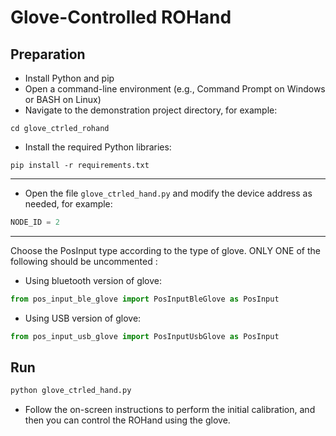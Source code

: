 # Glove-Controlled ROHand

## Preparation

* Install Python and pip
* Open a command-line environment (e.g., Command Prompt on Windows or BASH on Linux)
* Navigate to the demonstration project directory, for example:

```SHELL
cd glove_ctrled_rohand
```

* Install the required Python libraries:

```SHELL
pip install -r requirements.txt
```

---

* Open the file `glove_ctrled_hand.py` and modify the device address as needed, for example:

```python
NODE_ID = 2
```

---

Choose the PosInput type according to the type of glove. ONLY ONE of the following should be uncommented :

* Using bluetooth version of glove:

```python
from pos_input_ble_glove import PosInputBleGlove as PosInput
```

* Using USB version of glove:

```python
from pos_input_usb_glove import PosInputUsbGlove as PosInput
```

## Run

```python
python glove_ctrled_hand.py
```

* Follow the on-screen instructions to perform the initial calibration, and then you can control the ROHand using the glove.
